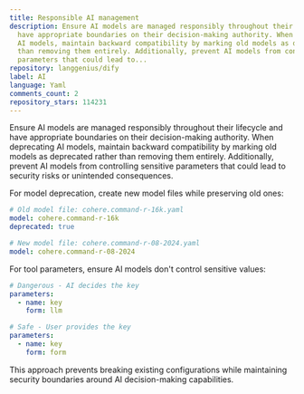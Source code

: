 ```yaml
---
title: Responsible AI management
description: Ensure AI models are managed responsibly throughout their lifecycle and
  have appropriate boundaries on their decision-making authority. When deprecating
  AI models, maintain backward compatibility by marking old models as deprecated rather
  than removing them entirely. Additionally, prevent AI models from controlling sensitive
  parameters that could lead to...
repository: langgenius/dify
label: AI
language: Yaml
comments_count: 2
repository_stars: 114231
---
```


Ensure AI models are managed responsibly throughout their lifecycle and have appropriate boundaries on their decision-making authority. When deprecating AI models, maintain backward compatibility by marking old models as deprecated rather than removing them entirely. Additionally, prevent AI models from controlling sensitive parameters that could lead to security risks or unintended consequences.

For model deprecation, create new model files while preserving old ones:
```yaml
# Old model file: cohere.command-r-16k.yaml
model: cohere.command-r-16k
deprecated: true

# New model file: cohere.command-r-08-2024.yaml  
model: cohere.command-r-08-2024
```

For tool parameters, ensure AI models don't control sensitive values:
```yaml
# Dangerous - AI decides the key
parameters:
  - name: key
    form: llm

# Safe - User provides the key
parameters:
  - name: key
    form: form
```

This approach prevents breaking existing configurations while maintaining security boundaries around AI decision-making capabilities.